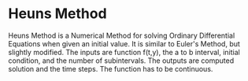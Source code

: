 # Heuns Method
Heuns Method is a Numerical Method for solving Ordinary Differential Equations when given an initial value. 
It is similar to Euler's Method, but slightly modified.
The inputs are function f(t,y), the a to b interval, initial condition, and the number of subintervals.
The outputs are computed solution and the time steps.
The function has to be continuous.
